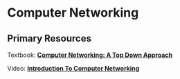 # Computer Networking

## Primary Resources

Textbook: [__Computer Networking: A Top Down Approach__](https://smile.amazon.com/Computer-Networking-Top-Down-Approach-7th/dp/0133594149/)

Video: [__Introduction To Computer Networking__](https://lagunita.stanford.edu/courses/Engineering/Networking-SP/SelfPaced/about)